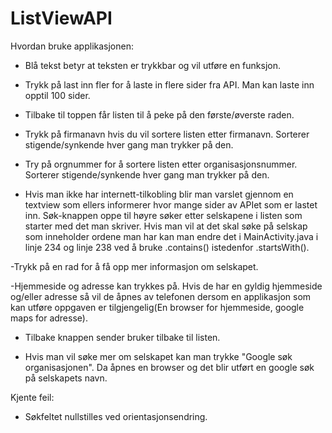 # ListViewAPI

Hvordan bruke applikasjonen:

- Blå tekst betyr at teksten er trykkbar og vil utføre en funksjon.

- Trykk på last inn fler for å laste in flere sider fra API. Man kan laste inn opptil 100 sider.

- Tilbake til toppen får listen til å peke på den første/øverste raden. 

- Trykk på firmanavn hvis du vil sortere listen etter firmanavn. Sorterer stigende/synkende hver gang man trykker på den.

- Try på orgnummer for å sortere listen etter organisasjonsnummer. Sorterer stigende/synkende hver gang man trykker på den.

- Hvis man ikke har internett-tilkobling blir man varslet gjennom en textview som ellers informerer hvor mange sider av APIet
som er lastet inn.
Søk-knappen oppe til høyre søker etter selskapene i listen som starter med det man skriver. Hvis man vil at det skal søke på 
selskap som inneholder ordene man har kan man endre det i MainActivity.java i linje 234 og linje 238 ved å bruke .contains()
istedenfor .startsWith(). 

-Trykk på en rad for å få opp mer informasjon om selskapet.

-Hjemmeside og adresse kan trykkes på. Hvis de har en gyldig hjemmeside og/eller adresse så vil de åpnes av telefonen dersom en 
applikasjon som kan utføre oppgaven er tilgjengelig(En browser for hjemmeside, google maps for adresse).

- Tilbake knappen sender bruker tilbake til listen.

- Hvis man vil søke mer om selskapet kan man trykke "Google søk organisasjonen". Da åpnes en browser og det blir utført en google
søk på selskapets navn.

Kjente feil:
- Søkfeltet nullstilles ved orientasjonsendring.
